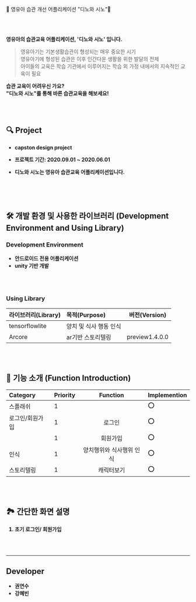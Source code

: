 🦷 영유아 습관 개선 어플리케이션 "디노와 시노"🥦

<br>



<br>

<b>영유아의 습관교육 어플리케이션, '디노와 시노' 입니다. </b><br>
> 영유아기는 기본생활습관이 형성되는 매우 중요한 시기 <br>
> 영유아기에 형성된 습관은 이후 인간다운 생활을 위한 발달의 전제<br>
> 아이들의 교육은 학습 기관에서 이루어지는 학습 외 가정 내에서의 지속적인 교육이 필요<br>


<b> 습관 교육이 어려우신 가요? </b></br>
<b>"디노와 시노"를 통해 바른 습관교육을 해보세요!</b>

</br>


<br>

## 🔍 Project

* <b> capston design project

* 프로젝트 기간: 2020.09.01 ~ 2020.06.01

* 디노와 시노는 영유아 습관교육 어플리케이션입니다.


</br>

<br>
<br>




## 🛠 개발 환경 및 사용한 라이브러리 (Development Environment and Using Library)

### Development Environment

- 안드로이드 전용 어플리케이션
- unity 기반 개발

</br>

<br>

### Using Library  

| 라이브러리(Library) | 목적(Purpose)         | 버전(Version)     |
| :------------------ | :-------------    | -------------    |
| tensorflowlite      | 양치 및 식사 행동 인식 |                  |
| Arcore              | ar기반 스토리텔링     | preview1.4.0.0   |



</br>

<br>

## 👏 기능 소개 (Function Introduction)

| Category        | Priority | Function | Implemention | 
| :-------------- | :------- | :------: | :----------- | 
|스플래쉬      | 1        |          | ⭕️            | 
| 로그인/회원가입 | 1        |  로그인  | ⭕️            | 
|                 | 1        | 회원가입 | ⭕️            |   
|    인식             | 1        | 양치행위와 식사행위 인식 | ⭕️            |  
|  스토리텔링               | 1        | 캐릭터보기 | ⭕️            |  
  
</br>

<br>




## 🏞 간단한 화면 설명

1. 초기 로그인/ 회원가입 




</br>

<br>






----

## Developer



* 권연수
* 강혜빈



</br>

